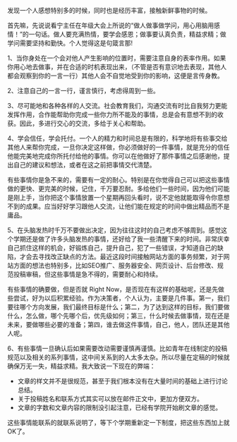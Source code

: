 发现一个人感想特别多的时候，同时也是经历丰富，接触新鲜事物的时候。

首先嘛，先说说看宁主任在年级大会上所说的“做人做事做学问，用心用脑用感情！”的一句话。做人要充满热情，要学会感恩；做事要认真负责，精益求精；做学问需要坚持和勤快。个人觉得这是句箴言那!

1、当你身处在一个会对他人产生影响的位置时，需要注意自身的表率作用。如果你用心地去做事，并在合适的时机表现出来，（不管是否有意识地去表现，其他人都会观察到你的一言一行）其他人会不自觉地受到你的影响，这便是言传身教。

2、注意自己的一言一行，谨言慎行，考虑得周到一些。

3、尽可能地和各种各样的人交流。社会教育我们，沟通交流有时比自我努力更能发挥作用，合作能帮助你完成一些你力所不能及的事情，总是会有意想不到的收获。因此，多进行交心的交流，多给于关心和帮助。

4、学会信任，学会托付。一个人的精力和时间总是有限的，科学地将有些事交给其他人来帮你完成，一旦你决定这样做，你必须做好的一件事情，就是充分的信任他能完美地完成你所托付给他的事情。你可以在他做好了那件事情之后感谢他，提出自己的建议和想法，或者在这之前把事情交代清楚。

有些事情你是急不来的，需要有一定的耐心。特别是在你觉得自己可以把这些事情做的更快、更完美的时候，记住，千万要忍耐。多给他们一些时间，因为他们可能是刚上手，当你把这个事情放置一个星期再回头看时，说不定他就能取得令你意想不到的成果。应当好好学习跟他人交流，让他们能在规定的时间中做出精品而不是庸品。

5、在头脑发热时千万不要做出决定，因为往往这时的自己考虑不够周到。感觉这个学期还是做了许多头脑发热的事情，还好给了我一些清醒下来的时间。非常庆幸自己抓住这样的机会，好锻炼自己，提升自己，犯了一些错误，才知道自己的缺陷，才会去寻找改正缺点的方法。最近这段时间接触网站方面的事务频繁，对于网站方面的想法也特别多，比如SEO推广、服务器安全、网页设计、后台修改、规范投稿审稿，但这些事情是急不得的，需要耐心和持续。

有些事情的确要做，但是否就 Right Now，是否现在有这样的基础呢，还是先做些尝试，好为以后积累经验。作为决策者，个人认为，主要是几件事。第一，我们要往哪个方向发展，我们最终目标是什么；第二，为了达到这样的目标，我们要做什么，怎么做，哪个先哪个后，优先级如何；第三，什么时候去做事情，现在还是未来，要做哪些必要的准备；第四，谁去做这件事情，自己，他人，团队还是其他人呢。

6、有些事情一旦确认后如果需要改动需要谨慎再谨慎。比如青年在线制定的投稿规范以及相关的系列事情，这中间关系到的人太多太杂。所以尽量在定稿的时候就确保万无一失，精益求精。我大致说一下现在的弊端：

- 文章的样文并不是很规范，甚至于我们根本没有在大量时间的基础上进行讨论总结。
- 关于投稿姓名和联系方式其实可以放在邮件正文中，更加方便双方。
- 文章的字数和文章内容的限制没引起注意，已经有学院开始刷文章的感觉。

这些事情能联系的就联系说明了，等下个学期重新定一下制度，把这些东西加上就OK了。

